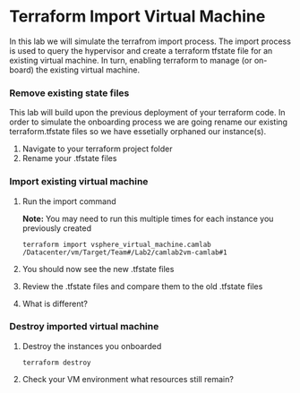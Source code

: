 # Terraform Import Virtual Machine

In this lab we will simulate the terrafrom import process. The import process is used to query the hypervisor and create a terraform tfstate file for an existing virtual machine. In turn, enabling terraform to manage (or on-board) the existing virtual machine.

### Remove existing state files

This lab will build upon the previous deployment of your terraform code. In order to simulate the onboarding process we are going rename our existing terraform.tfstate files so we have essetially orphaned our instance(s).

1. Navigate to your terraform project folder
2. Rename your .tfstate files

### Import existing virtual machine

1. Run the import command

   **Note:** You may need to run this multiple times for each instance you previously created

   ```
   terraform import vsphere_virtual_machine.camlab /Datacenter/vm/Target/Team#/Lab2/camlab2vm-camlab#1
   ```

2. You should now see the new .tfstate files

3. Review the .tfstate files and compare them to the old .tfstate files

4. What is different?

### Destroy imported virtual machine

1. Destroy the instances you onboarded

   ```
   terraform destroy
   ```

2. Check your VM environment what resources still remain?

